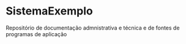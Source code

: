 # SistemaExemplo
Repositório de documentação admnistrativa e técnica e de fontes de programas de aplicação
